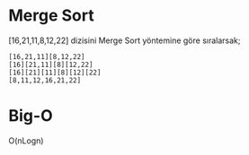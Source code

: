# Merge Sort
[16,21,11,8,12,22] dizisini Merge Sort yöntemine göre sıralarsak;
```
[16,21,11][8,12,22]
[16][21,11][8][12,22]
[16][21][11][8][12][22]
[8,11,12,16,21,22]

```
# Big-O
O(nLogn)